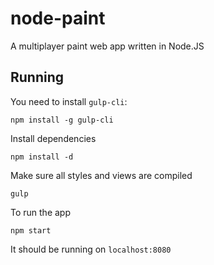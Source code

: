 # node-paint
A multiplayer paint web app written in Node.JS


## Running

You need to install `gulp-cli`:

```
npm install -g gulp-cli
```

Install dependencies
```
npm install -d
```

Make sure all styles and views are compiled
```
gulp
```

To run the app
```
npm start
```
It should be running on `localhost:8080`
